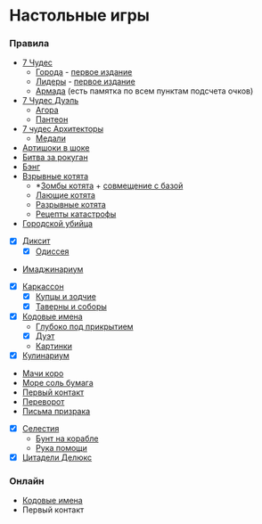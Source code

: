 Настольные игры
=

### Правила
- [7 Чудес](https://hobbygames.ru/download/rules/7_chudes_2020_Rules.pdf)
  - [Города](https://tesera.ru/images/items/1910422/Cities%20rus%20v1.1.pdf) - [первое издание](https://www.igroved.ru/games/7-wonders-cities/rules_7-wonders-cities.pdf)
  - [Лидеры](https://tesera.ru/images/items/1910425/Leaders%20rus%20v1.1.pdf) - [первое издание](https://tesera.ru/images/items/152617/7Wonders-Leaders-Rules-RU_v1.pdf)
  - [Армада](https://tesera.ru/images/items/1910428/Armada%20rus.pdf) (есть памятка по всем пунктам подсчета очков)
- [7 Чудес Дуэль](https://hobbygames.ru/download/rules/rules_7-wonders-duel.pdf)
  - [Агора](https://tesera.ru/images/items/1782952/%D0%90%D0%B3%D0%BE%D1%80%D0%B0(%D1%80%D1%83%D1%81).pdf)
  - [Пантеон](https://tesera.ru/images/items/873458/%D0%9F%D1%80%D0%B0%D0%B2%D0%B8%D0%BB%D0%B0%20%D0%9F%D0%B0%D0%BD%D1%82%D0%B5%D0%BE%D0%BD.pdf)
- [7 чудес Архитекторы](https://hobbygames.ru/download/rules/7_Wonders_Architects_Rules.pdf)
  - [Медали](https://hobbygames.ru/download/rules/7-wonders-architects-medals-rules.pdf)
- [Артишоки в шоке](https://hobbygames.ru/download/rules/Artishoki_v_shoke_rules.pdf)
- [Битва за рокуган](https://hobbygames.ru/download/rules/Bitva_za_Rokugan_Rules.pdf)
- [Бэнг](https://hobbygames.ru/download/rules/bang_rules-web_2015.pdf)
- [Взрывные котята](https://hobbygames.ru/download/rules/Exploding%20Kittens_Rules.pdf)
  - *[Зомбы котята](https://hobbygames.ru/download/rules/Zombie_Kittens_Rules.pdf) + [совмещение с базой](https://hobbygames.ru/download/rules/Zombi_apocalipsis_rules.pdf)
  - [Лающие котята](https://hobbygames.ru/download/rules/Lajushhie_kotjata_Rules.pdf)
  - [Разрывные котята](https://hobbygames.ru/download/rules/imploding_kittens_00.pdf)
  - [Рецепты катастрофы](https://hobbygames.ru/download/rules/recepti-kotostrofi-rules.pdf)
- [Городской убийца](https://hobbygames.ru/download/rules/gorodskoj-ubijca-rules-v22.pdf)
- [x] [Диксит](https://hobbygames.ru/download/rules/Dixit21_Rules.pdf)
  - [x] [Одиссея](https://hobbygames.ru/download/rules/Diksit_Odisseya_Rules.pdf)
- [Имаджинариум](https://cosmodrome.games/upload/iblock/d31/d31677d8a57234da0a76fa6b58c74622.pdf)
- [x] [Каркассон](https://hobbygames.ru/download/rules/Carcassonne2019_Rules.pdf)
  - [x] [Купцы и зодчие](https://hobbygames.ru/download/rules/Pravila_Karkasson_kupci_i_zodchie_compressed.pdf)
  - [x] [Таверны и соборы](https://hobbygames.ru/download/rules/Kakasson_taverni_rules.pdf)
- [x] [Кодовые имена](https://hobbygames.ru/download/rules/Codenames.pdf)
  - [Глубоко под прикрытием](https://hobbygames.ru/download/rules/Codenames_Pod_Prikrytiem_Rules.pdf)
  - [x] [Дуэт](https://hobbygames.ru/download/rules/0016CodenamesDuet.pdf)
  - [Картинки](https://gaga.ru/gaga/files/pdf/rules/ru/3266.pdf)
- [x] [Кулинариум](https://hobbygames.ru/download/rules/Kulinarium_rules-web.pdf)
- [Мачи коро](https://hobbygames.ru/download/rules/Machi_Koro_rules-web_2015.pdf)
- [Море соль бумага](https://hobbygames.ru/download/rules/More_sol_bumaga_Rules.pdf)
- [Первый контакт](https://tesera.ru/images/items/1395920/b5cbce9050d28ab0a74cecea3fb85fcd.pdf)
- [Переворот](https://hobbygames.ru/download/rules/perevorot-rules2.pdf)
- [Письма призрака](https://hobbygames.ru/download/rules/Pisma_Prizraka_Rules.pdf)
- [x] [Селестия](https://hobbygames.ru/download/rules/Selestia_Rules.pdf)
  - [Бунт на корабле](https://hobbygames.ru/download/rules/Selestia_Bunt_Rules.pdf)
  - [Рука помощи](https://hobbygames.ru/download/rules/Pravila_selestia_ruka_pomoshi_compressed.pdf)
- [x] [Цитадели Делюкс](https://hobbygames.ru/download/rules/Citadels%20Deluxe_Rules_RU.pdf)

### Онлайн
- [Кодовые имена](https://codenames.ivavi.online)
- Первый контакт
